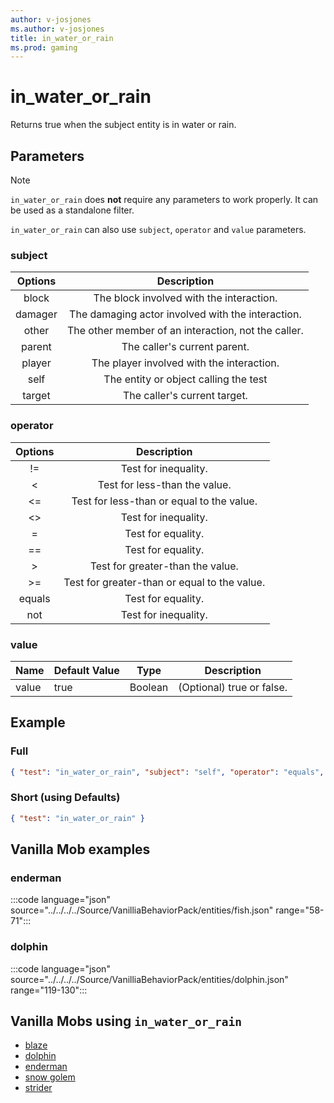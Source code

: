 ```yaml
---
author: v-josjones
ms.author: v-josjones
title: in_water_or_rain
ms.prod: gaming
---
```


# in_water_or_rain

Returns true when the subject entity is in water or rain.

## Parameters

> [!Note]
> `in_water_or_rain` does **not** require any parameters to work properly. It can be used as a standalone filter.

`in_water_or_rain` can also use `subject`, `operator` and `value` parameters.

### subject

| Options| Description |
|:-----------:|:-----------:|
| block| The block involved with the interaction. |
| damager| The damaging actor involved with the interaction. |
| other| The other member of an interaction, not the caller. |
| parent| The caller's current parent. |
| player| The player involved with the interaction. |
| self| The entity or object calling the test |
| target| The caller's current target. |

### operator

| Options| Description |
|:-----------:|:-----------:|
| !=| Test for inequality. |
| <| Test for less-than the value. |
| <=| Test for less-than or equal to the value. |
| <>| Test for inequality. |
| =| Test for equality. |
| ==| Test for equality. |
| >| Test for greater-than the value. |
| >=| Test for greater-than or equal to the value. |
| equals| Test for equality. |
| not| Test for inequality. |

### value

|Name |Default Value  |Type  |Description  |
|---------|---------|---------|---------|
|value |true |Boolean |(Optional) true or false. |

## Example

### Full

```json
{ "test": "in_water_or_rain", "subject": "self", "operator": "equals", "value": "true" }
```

### Short (using Defaults)

```json
{ "test": "in_water_or_rain" }
```

## Vanilla Mob examples

### enderman

:::code language="json" source="../../../../Source/VanilliaBehaviorPack/entities/fish.json" range="58-71":::

### dolphin

:::code language="json" source="../../../../Source/VanilliaBehaviorPack/entities/dolphin.json" range="119-130":::

## Vanilla Mobs using `in_water_or_rain`

- [blaze](../../../../Source/VanillaBehaviorPack_Snippets/entities/blaze.md)
- [dolphin](../../../../Source/VanillaBehaviorPack_Snippets/entities/dolphin.md)
- [enderman](../../../../Source/VanillaBehaviorPack_Snippets/entities/enderman.md)
- [snow golem](../../../../Source/VanillaBehaviorPack_Snippets/entities/snow_golem.md)
- [strider](../../../../Source/VanillaBehaviorPack_Snippets/entities/strider.md)
